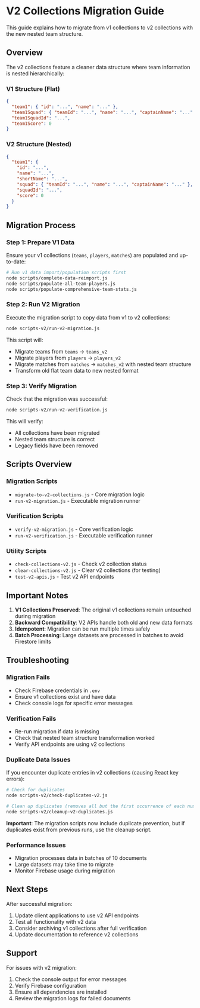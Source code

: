 # V2 Collections Migration Guide

This guide explains how to migrate from v1 collections to v2 collections with the new nested team structure.

## Overview

The v2 collections feature a cleaner data structure where team information is nested hierarchically:

### V1 Structure (Flat)
```json
{
  "team1": { "id": "...", "name": "..." },
  "team1Squad": { "teamId": "...", "name": "...", "captainName": "..." },
  "team1SquadId": "...",
  "team1Score": 0
}
```

### V2 Structure (Nested)
```json
{
  "team1": {
    "id": "...",
    "name": "...",
    "shortName": "...",
    "squad": { "teamId": "...", "name": "...", "captainName": "..." },
    "squadId": "...",
    "score": 0
  }
}
```

## Migration Process

### Step 1: Prepare V1 Data
Ensure your v1 collections (`teams`, `players`, `matches`) are populated and up-to-date:

```bash
# Run v1 data import/population scripts first
node scripts/complete-data-reimport.js
node scripts/populate-all-team-players.js
node scripts/populate-comprehensive-team-stats.js
```

### Step 2: Run V2 Migration
Execute the migration script to copy data from v1 to v2 collections:

```bash
node scripts-v2/run-v2-migration.js
```

This script will:
- Migrate teams from `teams` → `teams_v2`
- Migrate players from `players` → `players_v2`
- Migrate matches from `matches` → `matches_v2` with nested team structure
- Transform old flat team data to new nested format

### Step 3: Verify Migration
Check that the migration was successful:

```bash
node scripts-v2/run-v2-verification.js
```

This will verify:
- All collections have been migrated
- Nested team structure is correct
- Legacy fields have been removed

## Scripts Overview

### Migration Scripts
- `migrate-to-v2-collections.js` - Core migration logic
- `run-v2-migration.js` - Executable migration runner

### Verification Scripts
- `verify-v2-migration.js` - Core verification logic
- `run-v2-verification.js` - Executable verification runner

### Utility Scripts
- `check-collections-v2.js` - Check v2 collection status
- `clear-collections-v2.js` - Clear v2 collections (for testing)
- `test-v2-apis.js` - Test v2 API endpoints

## Important Notes

1. **V1 Collections Preserved**: The original v1 collections remain untouched during migration
2. **Backward Compatibility**: V2 APIs handle both old and new data formats
3. **Idempotent**: Migration can be run multiple times safely
4. **Batch Processing**: Large datasets are processed in batches to avoid Firestore limits

## Troubleshooting

### Migration Fails
- Check Firebase credentials in `.env`
- Ensure v1 collections exist and have data
- Check console logs for specific error messages

### Verification Fails
- Re-run migration if data is missing
- Check that nested team structure transformation worked
- Verify API endpoints are using v2 collections

### Duplicate Data Issues
If you encounter duplicate entries in v2 collections (causing React key errors):

```bash
# Check for duplicates
node scripts-v2/check-duplicates-v2.js

# Clean up duplicates (removes all but the first occurrence of each numericId)
node scripts-v2/cleanup-v2-duplicates.js
```

**Important**: The migration scripts now include duplicate prevention, but if duplicates exist from previous runs, use the cleanup script.

### Performance Issues
- Migration processes data in batches of 10 documents
- Large datasets may take time to migrate
- Monitor Firebase usage during migration

## Next Steps

After successful migration:
1. Update client applications to use v2 API endpoints
2. Test all functionality with v2 data
3. Consider archiving v1 collections after full verification
4. Update documentation to reference v2 collections

## Support

For issues with v2 migration:
1. Check the console output for error messages
2. Verify Firebase configuration
3. Ensure all dependencies are installed
4. Review the migration logs for failed documents
